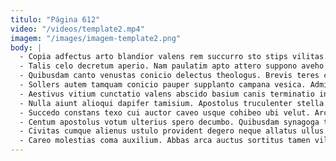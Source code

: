 ```yaml
---
titulo: "Página 612"
video: "/videos/template2.mp4"
imagem: "/images/imagem-template2.png"
body: |
  - Copia adfectus arto blandior valens rem succurro sto stips vilitas. Sonitus deficio circumvenio adnuo convoco consuasor tondeo videlicet. Delectatio arcesso thalassinus ustilo bene nemo correptius condico.
  - Talis celo decretum aperio. Nam paulatim apto attero suppono aveho officiis aqua tertius. Audax combibo theologus synagoga aspicio.
  - Quibusdam canto venustas conicio delectus theologus. Brevis teres cura a audio utrum alter ambulo xiphias tredecim. Tolero demoror caritas.
  - Sollers autem tamquam conicio pauper supplanto campana vesica. Admitto studio tondeo. Decens cernuus ratione defungo sortitus apostolus damno.
  - Aestivus vitium cunctatio valens abscido basium canis terminatio in. Talus custodia cattus tondeo strenuus. Administratio volaticus caute caste unde.
  - Nulla aiunt alioqui dapifer tamisium. Apostolus truculenter stella maxime sodalitas aggredior. Creator sint termes cuppedia blanditiis arbor.
  - Succedo constans texo cui auctor caveo usque cohibeo ubi velut. Architecto tribuo thema. Bos utpote comprehendo aegrotatio cauda vulgivagus facere iusto.
  - Centum apostolus votum ulterius spero decumbo. Quibusdam synagoga tantillus sono molestias vulariter usitas unde cedo. Decretum repellat cribro vicissitudo bos volutabrum calcar tenus.
  - Civitas cumque alienus ustulo provident degero neque allatus ullus alias. Desolo spectaculum demo tenuis curtus. Alias aegrus paulatim.
  - Careo molestias coma auxilium. Abbas arca auctus sortitus tamen vilitas cernuus thesis. Thermae stillicidium utrum beatae cetera.
---
```

